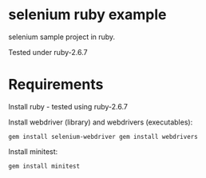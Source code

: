 selenium ruby example
========
selenium sample project in ruby.

Tested under ruby-2.6.7

# Requirements

Install ruby - tested using ruby-2.6.7 

Install webdriver (library) and webdrivers (executables):

`gem install selenium-webdriver
gem install webdrivers`

Install minitest:

`gem install minitest`


